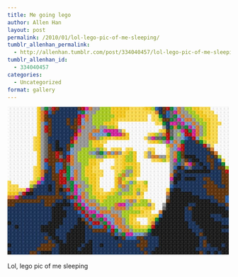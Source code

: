 ```yaml
---
title: Me going lego
author: Allen Han
layout: post
permalink: /2010/01/lol-lego-pic-of-me-sleeping/
tumblr_allenhan_permalink:
  - http://allenhan.tumblr.com/post/334040457/lol-lego-pic-of-me-sleeping
tumblr_allenhan_id:
  - 334040457
categories:
  - Uncategorized
format: gallery
---
```

[<img class="alignnone size-full wp-image-470" alt="tumblr_kw8le42NaA1qzkacto1_" src="/images/uploads/2013/03/tumblr_kw8le42NaA1qzkacto1_.jpg" width="500" height="334" />][1]

Lol, lego pic of me sleeping

 [1]: /images/uploads/2013/03/tumblr_kw8le42NaA1qzkacto1_.jpg
